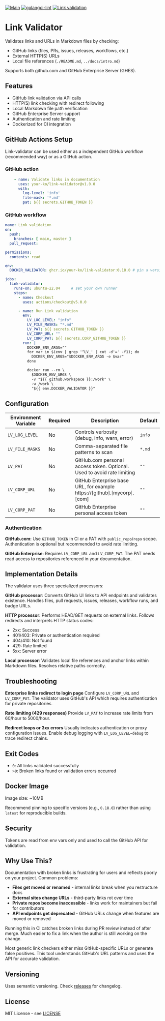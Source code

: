 [![Main](https://github.com/your-ko/link-validator/actions/workflows/main.yaml/badge.svg)](https://github.com/your-ko/link-validator/actions/workflows/main.yaml)
[![golangci-lint](https://github.com/your-ko/link-validator/actions/workflows/golangci-lint.yaml/badge.svg)](https://github.com/your-ko/link-validator/actions/workflows/golangci-lint.yaml)
[![Link validation](https://github.com/your-ko/link-validator/actions/workflows/workflow-link-validator.yaml/badge.svg)](https://github.com/your-ko/link-validator/actions/workflows/workflow-link-validator.yaml)

# Link Validator

Validates links and URLs in Markdown files by checking:
- GitHub links (files, PRs, issues, releases, workflows, etc.)
- External HTTP(S) URLs
- Local file references (`./README.md`, `../docs/intro.md`)

Supports both github.com and GitHub Enterprise Server (GHES).

## Features

- GitHub link validation via API calls
- HTTP(S) link checking with redirect following
- Local Markdown file path verification
- GitHub Enterprise Server support
- Authentication and rate limiting
- Dockerized for CI integration

## GitHub Actions Setup

Link-validator can be used either as a independent GitHub workflow (recommended way) or as a GitHub action.

### GitHub action
```yaml
    - name: Validate links in documentation
      uses: your-ko/link-validator@v1.0.0
      with:
        log-level: 'info'
        file-mask: '*.md'
        pat: ${{ secrets.GITHUB_TOKEN }}
```

### GitHub workflow
```yaml
name: Link validation
on:
  push:
    branches: [ main, master ]
  pull_request:

permissions:
  contents: read

env:
  DOCKER_VALIDATOR: ghcr.io/your-ko/link-validator:0.18.0 # pin a version

jobs:
  link-validator:
    runs-on: ubuntu-22.04     # set your own runner
    steps:
      - name: Checkout
        uses: actions/checkout@v5.0.0

      - name: Run Link validation
        env:
          LV_LOG_LEVEL: "info"
          LV_FILE_MASKS: "*.md"
          LV_PAT: ${{ secrets.GITHUB_TOKEN }}
          LV_CORP_URL: ""
          LV_CORP_PAT: ${{ secrets.CORP_GITHUB_TOKEN }}
        run: |
          DOCKER_ENV_ARGS=""
          for var in $(env | grep '^LV_' | cut -d'=' -f1); do
            DOCKER_ENV_ARGS="$DOCKER_ENV_ARGS -e $var"
          done

          docker run --rm \
            $DOCKER_ENV_ARGS \
            -v "${{ github.workspace }}:/work" \
            -w /work \
            "${{ env.DOCKER_VALIDATOR }}"
```

## Configuration

| Environment Variable | Required | Description                                                             | Default |
|----------------------|----------|-------------------------------------------------------------------------|---------|
| `LV_LOG_LEVEL`       | No       | Controls verbosity (debug, info, warn, error)                           | `info`  |
| `LV_FILE_MASKS`      | No       | Comma-separated file patterns to scan                                   | `*.md`  |
| `LV_PAT`             | No       | GitHub.com personal access token. Optional. Used to avoid rate limiting | `""`    |
| `LV_CORP_URL`        | No       | GitHub Enterprise base URL, for example https://[github].[mycorp].[com] | `""`    |
| `LV_CORP_PAT`        | No       | GitHub Enterprise personal access token                                 | `""`    |

### Authentication

**GitHub.com**: Use `GITHUB_TOKEN` in CI or a PAT with `public_repo`/`repo` scope. Authentication is optional but recommended to avoid rate limiting.

**GitHub Enterprise**: Requires `LV_CORP_URL` and `LV_CORP_PAT`. The PAT needs read access to repositories referenced in your documentation.

## Implementation Details

The validator uses three specialized processors:

**GitHub processor**: Converts GitHub UI links to API endpoints and validates existence. Handles files, pull requests, issues, releases, workflow runs, and badge URLs.

**HTTP processor**: Performs HEAD/GET requests on external links. Follows redirects and interprets HTTP status codes:
- 2xx: Success
- 401/403: Private or authentication required
- 404/410: Not found
- 429: Rate limited
- 5xx: Server error

**Local processor**: Validates local file references and anchor links within Markdown files. Resolves relative paths correctly.

## Troubleshooting

**Enterprise links redirect to login page**
Configure `LV_CORP_URL` and `LV_CORP_PAT`. The validator uses GitHub's API which requires authentication for private repositories.

**Rate limiting (429 responses)**
Provide `LV_PAT` to increase rate limits from 60/hour to 5000/hour.

**Redirect loops or 3xx errors**
Usually indicates authentication or proxy configuration issues. Enable debug logging with `LV_LOG_LEVEL=debug` to trace redirect chains.

## Exit Codes

- `0`: All links validated successfully
- `>0`: Broken links found or validation errors occurred

## Docker Image

Image size: ~10MB

Recommend pinning to specific versions (e.g., `0.18.0`) rather than using `latest` for reproducible builds.

## Security
Tokens are read from env vars only and used to call the GitHub API for validation.


## Why Use This?

Documentation with broken links is frustrating for users and reflects poorly on your project. Common problems:

- **Files get moved or renamed** - internal links break when you restructure docs
- **External sites change URLs** - third-party links rot over time
- **Private repos become inaccessible** - links work for maintainers but fail for contributors
- **API endpoints get deprecated** - GitHub URLs change when features are moved or removed

Running this in CI catches broken links during PR review instead of after merge. Much easier to fix a link when the author is still working on the change.

Most generic link checkers either miss GitHub-specific URLs or generate false positives. This tool understands GitHub's URL patterns and uses the API for accurate validation.

## Versioning

Uses semantic versioning. Check [releases](https://github.com/your-ko/link-validator/releases) for changelog.

## License

MIT License - see [LICENSE](./LICENSE)
